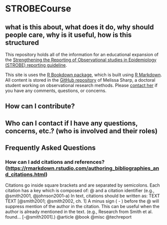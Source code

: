 # STROBECourse

## what is this about, what does it do, why should people care, why is it useful, how is this structured
This repository holds all of the information for an educational expansion of the [Strengthening the Reporting of Observational studies in Epidemiology (STROBE) reporting guideline](http://strobe-statement.com).

This site is uses the [R Bookdown package](https://bookdown.org/), which is built using [R Markdown](http://rmarkdown.rstudio.com). All content is stored in the [GitHub repository](https://github.com/sharpmel/STROBECourse) of Melissa Sharp, a doctoral student working on observational research methods. Please [contact her](mailto:melissaksharp@gmail.com) if you have any comments, questions, or concerns. 


## How can I contribute? 



## Who can I contact if I have any questions, concerns, etc.? (who is involved and their roles)



## Frequently Asked Questions
### How can I add citations and references? (https://rmarkdown.rstudio.com/authoring_bibliographies_and_citations.html)
Citations go inside square brackets and are separated by semicolons. 
  Each citation has a key which is composed of: 
    @ and a citation identifier (e.g., @smith2001, @johnson2001-a)
  In text, citations should be written as: 
    TEXT TEXT [@smith2001; @smith2002, ch. 1]
  A minus sign ( - ) before the @ will suppress mention of the author in the citation. This can be useful when the author is already    mentioned in the text. (e.g., Research from Smith et al. found… [-@smith2001].)
  @article
  @book
  @misc
  @techreport


